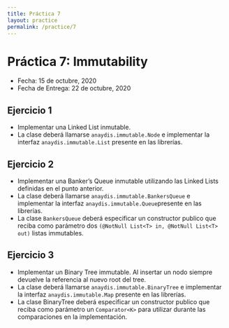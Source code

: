 ```yaml
---
title: Práctica 7
layout: practice
permalink: /practice/7
---
```


# Práctica 7: Immutability

* Fecha: 15 de octubre, 2020
* Fecha de Entrega: 22 de octubre, 2020

## Ejercicio 1

* Implementar una Linked List inmutable.
* La clase deberá llamarse `anaydis.immutable.Node` e implementar la interfaz `anaydis.immutable.List` presente en las librerías.

## Ejercicio 2

* Implementar una Banker’s Queue inmutable utilizando las Linked Lists definidas en el punto anterior.
* La clase deberá llamarse `anaydis.immutable.BankersQueue` e implementar la interfaz `anaydis.immutable.Queue`presente en las librerías.
* La clase `BankersQueue` deberá especificar un constructor publico que reciba como parámetro dos `(@NotNull List<T> in, @NotNull List<T> out)` listas immutables.

## Ejercicio 3

* Implementar un Binary Tree immutable. Al insertar un nodo siempre devuelve la referencia al nuevo root del tree.
* La clase deberá llamarse `anaydis.immutable.BinaryTree` e implementar la interfaz `anaydis.immutable.Map` presente en las librerías.
* La clase BinaryTree deberá especificar un constructor publico que reciba como parámetro un `Comparator<K>` para utilizar durante las comparaciones en la implementación.
